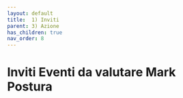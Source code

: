 ```yaml
---
layout: default
title:  1) Inviti
parent: 3) Azione
has_children: true
nav_order: 8
---
```


# Inviti Eventi da valutare Mark Postura
